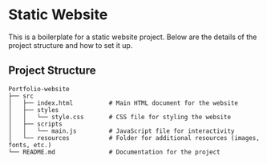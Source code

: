 # Static Website

This is a boilerplate for a static website project. Below are the details of the project structure and how to set it up.

## Project Structure

```
Portfolio-website
├── src
│   ├── index.html          # Main HTML document for the website
│   ├── styles
│   │   └── style.css       # CSS file for styling the website
│   ├── scripts
│   │   └── main.js         # JavaScript file for interactivity
│   └── resources           # Folder for additional resources (images, fonts, etc.)
└── README.md               # Documentation for the project
```
